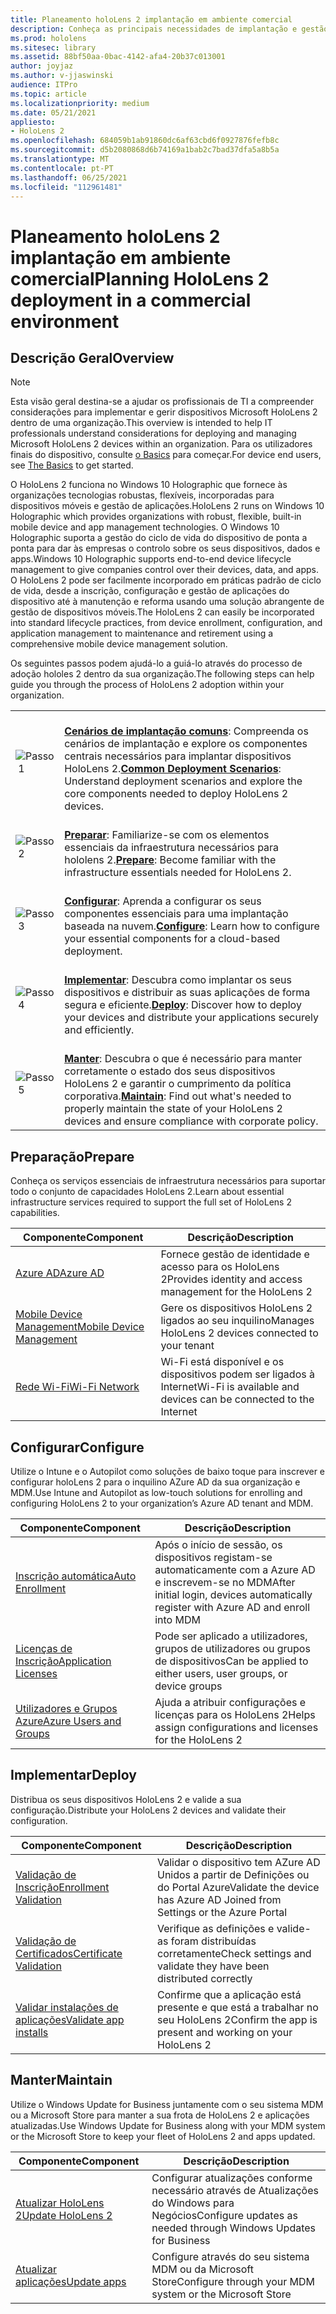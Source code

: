 ```yaml
---
title: Planeamento holoLens 2 implantação em ambiente comercial
description: Conheça as principais necessidades de implantação e gestão de HoloLens em ambientes empresariais, incluindo infraestruturas, diretório ativo azul e gestão de dispositivos móveis.
ms.prod: hololens
ms.sitesec: library
ms.assetid: 88bf50aa-0bac-4142-afa4-20b37c013001
author: joyjaz
ms.author: v-jjaswinski
audience: ITPro
ms.topic: article
ms.localizationpriority: medium
ms.date: 05/21/2021
appliesto:
- HoloLens 2
ms.openlocfilehash: 684059b1ab91860dc6af63cbd6f0927876fefb8c
ms.sourcegitcommit: d5b2080868d6b74169a1bab2c7bad37dfa5a8b5a
ms.translationtype: MT
ms.contentlocale: pt-PT
ms.lasthandoff: 06/25/2021
ms.locfileid: "112961481"
---
```

# <a name="planning-hololens-2-deployment-in-a-commercial-environment"></a><span data-ttu-id="c9fbe-103">Planeamento holoLens 2 implantação em ambiente comercial</span><span class="sxs-lookup"><span data-stu-id="c9fbe-103">Planning HoloLens 2 deployment in a commercial environment</span></span>

## <a name="overview"></a><span data-ttu-id="c9fbe-104">Descrição Geral</span><span class="sxs-lookup"><span data-stu-id="c9fbe-104">Overview</span></span>
> [!NOTE]
> <span data-ttu-id="c9fbe-105">Esta visão geral destina-se a ajudar os profissionais de TI a compreender considerações para implementar e gerir dispositivos Microsoft HoloLens 2 dentro de uma organização.</span><span class="sxs-lookup"><span data-stu-id="c9fbe-105">This overview is intended to help IT professionals understand considerations for deploying and managing Microsoft HoloLens 2 devices within an organization.</span></span> <span data-ttu-id="c9fbe-106">Para os utilizadores finais do dispositivo, consulte [o Basics](hololens2-setup.md) para começar.</span><span class="sxs-lookup"><span data-stu-id="c9fbe-106">For device end users, see [The Basics](hololens2-setup.md) to get started.</span></span>

<span data-ttu-id="c9fbe-107">O HoloLens 2 funciona no Windows 10 Holographic que fornece às organizações tecnologias robustas, flexíveis, incorporadas para dispositivos móveis e gestão de aplicações.</span><span class="sxs-lookup"><span data-stu-id="c9fbe-107">HoloLens 2 runs on Windows 10 Holographic which provides organizations with robust, flexible, built-in mobile device and app management technologies.</span></span> <span data-ttu-id="c9fbe-108">O Windows 10 Holographic suporta a gestão do ciclo de vida do dispositivo de ponta a ponta para dar às empresas o controlo sobre os seus dispositivos, dados e apps.</span><span class="sxs-lookup"><span data-stu-id="c9fbe-108">Windows 10 Holographic supports end-to-end device lifecycle management to give companies control over their devices, data, and apps.</span></span> <span data-ttu-id="c9fbe-109">O HoloLens 2 pode ser facilmente incorporado em práticas padrão de ciclo de vida, desde a inscrição, configuração e gestão de aplicações do dispositivo até à manutenção e reforma usando uma solução abrangente de gestão de dispositivos móveis.</span><span class="sxs-lookup"><span data-stu-id="c9fbe-109">The HoloLens 2 can easily be incorporated into standard lifecycle practices, from device enrollment, configuration, and application management to maintenance and retirement using a comprehensive mobile device management solution.</span></span>

<span data-ttu-id="c9fbe-110">Os seguintes passos podem ajudá-lo a guiá-lo através do processo de adoção hololes 2 dentro da sua organização.</span><span class="sxs-lookup"><span data-stu-id="c9fbe-110">The following steps can help guide you through the process of HoloLens 2 adoption within your organization.</span></span>

| | |
|--|--|
| ![Passo 1](images/1green.png)| <br/> <span data-ttu-id="c9fbe-112">**[Cenários de implantação comuns](hololens-requirements.md)**: Compreenda os cenários de implantação e explore os componentes centrais necessários para implantar dispositivos HoloLens 2.</span><span class="sxs-lookup"><span data-stu-id="c9fbe-112">**[Common Deployment Scenarios](hololens-requirements.md)**: Understand deployment scenarios and explore the core components needed to deploy HoloLens 2 devices.</span></span> |
| ![Passo 2](images/2green.png)| <br/> <span data-ttu-id="c9fbe-114">**[Preparar](#prepare)**: Familiarize-se com os elementos essenciais da infraestrutura necessários para hololens 2.</span><span class="sxs-lookup"><span data-stu-id="c9fbe-114">**[Prepare](#prepare)**: Become familiar with the infrastructure essentials needed for HoloLens 2.</span></span> |
| ![Passo 3](images/3green.png) | <br/> <span data-ttu-id="c9fbe-116">**[Configurar](#configure)**: Aprenda a configurar os seus componentes essenciais para uma implantação baseada na nuvem.</span><span class="sxs-lookup"><span data-stu-id="c9fbe-116">**[Configure](#configure)**: Learn how to configure your essential components for a cloud-based deployment.</span></span> |
| ![Passo 4](images/4green.png) | <br/> <span data-ttu-id="c9fbe-118">**[Implementar](#deploy)**: Descubra como implantar os seus dispositivos e distribuir as suas aplicações de forma segura e eficiente.</span><span class="sxs-lookup"><span data-stu-id="c9fbe-118">**[Deploy](#deploy)**: Discover how to deploy your devices and distribute your applications securely and efficiently.</span></span> |
| ![Passo 5](images/5green.png) | <br/> <span data-ttu-id="c9fbe-120">**[Manter](#maintain)**: Descubra o que é necessário para manter corretamente o estado dos seus dispositivos HoloLens 2 e garantir o cumprimento da política corporativa.</span><span class="sxs-lookup"><span data-stu-id="c9fbe-120">**[Maintain](#maintain)**: Find out what's needed to properly maintain the state of your HoloLens 2 devices and ensure compliance with corporate policy.</span></span> |

## <a name="prepare"></a><span data-ttu-id="c9fbe-121">Preparação</span><span class="sxs-lookup"><span data-stu-id="c9fbe-121">Prepare</span></span>

<span data-ttu-id="c9fbe-122">Conheça os serviços essenciais de infraestrutura necessários para suportar todo o conjunto de capacidades HoloLens 2.</span><span class="sxs-lookup"><span data-stu-id="c9fbe-122">Learn about essential infrastructure services required to support the full set of HoloLens 2 capabilities.</span></span> 

| <span data-ttu-id="c9fbe-123">Componente</span><span class="sxs-lookup"><span data-stu-id="c9fbe-123">Component</span></span> | <span data-ttu-id="c9fbe-124">Descrição</span><span class="sxs-lookup"><span data-stu-id="c9fbe-124">Description</span></span> |
|-----------|------------|
| [<span data-ttu-id="c9fbe-125">Azure AD</span><span class="sxs-lookup"><span data-stu-id="c9fbe-125">Azure AD</span></span>](hololens-identity.md) | <span data-ttu-id="c9fbe-126">Fornece gestão de identidade e acesso para os HoloLens 2</span><span class="sxs-lookup"><span data-stu-id="c9fbe-126">Provides identity and access management for the HoloLens 2</span></span>  |
| [<span data-ttu-id="c9fbe-127">Mobile Device Management</span><span class="sxs-lookup"><span data-stu-id="c9fbe-127">Mobile Device Management</span></span>](hololens-mdm-configure.md)| <span data-ttu-id="c9fbe-128">Gere os dispositivos HoloLens 2 ligados ao seu inquilino</span><span class="sxs-lookup"><span data-stu-id="c9fbe-128">Manages HoloLens 2 devices connected to your tenant</span></span>  |
| [<span data-ttu-id="c9fbe-129">Rede Wi-Fi</span><span class="sxs-lookup"><span data-stu-id="c9fbe-129">Wi-Fi Network</span></span>](hololens-commercial-infrastructure.md)| <span data-ttu-id="c9fbe-130">Wi-Fi está disponível e os dispositivos podem ser ligados à Internet</span><span class="sxs-lookup"><span data-stu-id="c9fbe-130">Wi-Fi is available and devices can be connected to the Internet</span></span>  |

## <a name="configure"></a><span data-ttu-id="c9fbe-131">Configurar</span><span class="sxs-lookup"><span data-stu-id="c9fbe-131">Configure</span></span>

<span data-ttu-id="c9fbe-132">Utilize o Intune e o Autopilot como soluções de baixo toque para inscrever e configurar holoLens 2 para o inquilino AZure AD da sua organização e MDM.</span><span class="sxs-lookup"><span data-stu-id="c9fbe-132">Use Intune and Autopilot as low-touch solutions for enrolling and configuring HoloLens 2 to your organization’s Azure AD tenant and MDM.</span></span>

| <span data-ttu-id="c9fbe-133">Componente</span><span class="sxs-lookup"><span data-stu-id="c9fbe-133">Component</span></span> | <span data-ttu-id="c9fbe-134">Descrição</span><span class="sxs-lookup"><span data-stu-id="c9fbe-134">Description</span></span> |
|-----------|------------|
| [<span data-ttu-id="c9fbe-135">Inscrição automática</span><span class="sxs-lookup"><span data-stu-id="c9fbe-135">Auto Enrollment</span></span>](hololens-enroll-mdm.md#auto-enrollment-in-mdm) | <span data-ttu-id="c9fbe-136">Após o início de sessão, os dispositivos registam-se automaticamente com a Azure AD e inscrevem-se no MDM</span><span class="sxs-lookup"><span data-stu-id="c9fbe-136">After initial login, devices automatically register with Azure AD and enroll into MDM</span></span>  |
| [<span data-ttu-id="c9fbe-137">Licenças de Inscrição</span><span class="sxs-lookup"><span data-stu-id="c9fbe-137">Application Licenses</span></span>](hololens2-cloud-connected-configure.md#application-licenses)| <span data-ttu-id="c9fbe-138">Pode ser aplicado a utilizadores, grupos de utilizadores ou grupos de dispositivos</span><span class="sxs-lookup"><span data-stu-id="c9fbe-138">Can be applied to either users, user groups, or device groups</span></span>  |
| [<span data-ttu-id="c9fbe-139">Utilizadores e Grupos Azure</span><span class="sxs-lookup"><span data-stu-id="c9fbe-139">Azure Users and Groups</span></span>](hololens2-cloud-connected-configure.md#azure-users-and-groups) | <span data-ttu-id="c9fbe-140">Ajuda a atribuir configurações e licenças para os HoloLens 2</span><span class="sxs-lookup"><span data-stu-id="c9fbe-140">Helps assign configurations and licenses for the HoloLens 2</span></span>  |

## <a name="deploy"></a><span data-ttu-id="c9fbe-141">Implementar</span><span class="sxs-lookup"><span data-stu-id="c9fbe-141">Deploy</span></span>

<span data-ttu-id="c9fbe-142">Distribua os seus dispositivos HoloLens 2 e valide a sua configuração.</span><span class="sxs-lookup"><span data-stu-id="c9fbe-142">Distribute your HoloLens 2 devices and validate their configuration.</span></span> 

| <span data-ttu-id="c9fbe-143">Componente</span><span class="sxs-lookup"><span data-stu-id="c9fbe-143">Component</span></span> | <span data-ttu-id="c9fbe-144">Descrição</span><span class="sxs-lookup"><span data-stu-id="c9fbe-144">Description</span></span> |
|-----------|------------|
| [<span data-ttu-id="c9fbe-145">Validação de Inscrição</span><span class="sxs-lookup"><span data-stu-id="c9fbe-145">Enrollment Validation</span></span>](hololens2-corp-connected-deploy.md#enrollment-validation) | <span data-ttu-id="c9fbe-146">Validar o dispositivo tem AZure AD Unidos a partir de Definições ou do Portal Azure</span><span class="sxs-lookup"><span data-stu-id="c9fbe-146">Validate the device has Azure AD Joined from Settings or the Azure Portal</span></span> |
| [<span data-ttu-id="c9fbe-147">Validação de Certificados</span><span class="sxs-lookup"><span data-stu-id="c9fbe-147">Certificate Validation</span></span>](hololens2-corp-connected-deploy.md#wi-fi-certificate-validation) | <span data-ttu-id="c9fbe-148">Verifique as definições e valide-as foram distribuídas corretamente</span><span class="sxs-lookup"><span data-stu-id="c9fbe-148">Check settings and validate they have been distributed correctly</span></span> |
| [<span data-ttu-id="c9fbe-149">Validar instalações de aplicações</span><span class="sxs-lookup"><span data-stu-id="c9fbe-149">Validate app installs</span></span>](hololens2-corp-connected-deploy.md#validate-lob-app-install) | <span data-ttu-id="c9fbe-150">Confirme que a aplicação está presente e que está a trabalhar no seu HoloLens 2</span><span class="sxs-lookup"><span data-stu-id="c9fbe-150">Confirm the app is present and working on your HoloLens 2</span></span> |

## <a name="maintain"></a><span data-ttu-id="c9fbe-151">Manter</span><span class="sxs-lookup"><span data-stu-id="c9fbe-151">Maintain</span></span>

<span data-ttu-id="c9fbe-152">Utilize o Windows Update for Business juntamente com o seu sistema MDM ou a Microsoft Store para manter a sua frota de HoloLens 2 e aplicações atualizadas.</span><span class="sxs-lookup"><span data-stu-id="c9fbe-152">Use Windows Update for Business along with your MDM system or the Microsoft Store to keep your fleet of HoloLens 2 and apps updated.</span></span>

| <span data-ttu-id="c9fbe-153">Componente</span><span class="sxs-lookup"><span data-stu-id="c9fbe-153">Component</span></span> | <span data-ttu-id="c9fbe-154">Descrição</span><span class="sxs-lookup"><span data-stu-id="c9fbe-154">Description</span></span> |
|-----------|------------|
| [<span data-ttu-id="c9fbe-155">Atualizar HoloLens 2</span><span class="sxs-lookup"><span data-stu-id="c9fbe-155">Update HoloLens 2</span></span>](hololens-updates.md) | <span data-ttu-id="c9fbe-156">Configurar atualizações conforme necessário através de Atualizações do Windows para Negócios</span><span class="sxs-lookup"><span data-stu-id="c9fbe-156">Configure updates as needed through Windows Updates for Business</span></span> |
| [<span data-ttu-id="c9fbe-157">Atualizar aplicações</span><span class="sxs-lookup"><span data-stu-id="c9fbe-157">Update apps</span></span>](app-deploy-overview.md) | <span data-ttu-id="c9fbe-158">Configure através do seu sistema MDM ou da Microsoft Store</span><span class="sxs-lookup"><span data-stu-id="c9fbe-158">Configure through your MDM system or the Microsoft Store</span></span>
